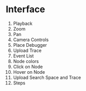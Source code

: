 # Interface

1. Playback
2. Zoom
3. Pan
4. Camera Controls
5. Place Debugger
6. Upload Trace
7. Event List
8. Node colors
9. Click on Node
10. Hover on Node
11. Upload Search Space and Trace
12. Steps
